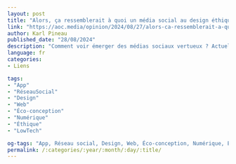 ```yaml
---
layout: post
title: "Alors, ça ressemblerait à quoi un média social au design éthique ?"
link: "https://aoc.media/opinion/2024/08/27/alors-ca-ressemblerait-a-quoi-un-media-social-au-design-ethique"
author: Karl Pineau
published_date: "28/08/2024"
description: "Comment voir émerger des médias sociaux vertueux ? Actuellement, leurs interfaces sont conçues dans une optique de captation du temps et d’aliénation des utilisateurs. Plusieurs organisations comme l’association Designers Éthiques proposent des alternatives s’adaptant aux problématiques sociales et démocratiques."
language: fr
categories:
- Liens

tags:
- "App"
- "RéseauSocial"
- "Design"
- "Web"
- "Éco-conception"
- "Numérique"
- "Éthique"
- "LowTech"

og-tags: "App, Réseau social, Design, Web, Éco-conception, Numérique, Éthique, Low-tech"
permalink: /:categories/:year/:month/:day/:title/
---
```

